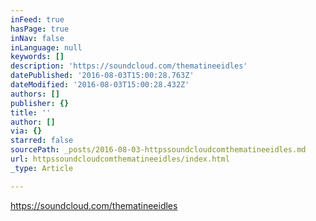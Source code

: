 ```yaml
---
inFeed: true
hasPage: true
inNav: false
inLanguage: null
keywords: []
description: 'https://soundcloud.com/thematineeidles'
datePublished: '2016-08-03T15:00:28.763Z'
dateModified: '2016-08-03T15:00:28.432Z'
authors: []
publisher: {}
title: ''
author: []
via: {}
starred: false
sourcePath: _posts/2016-08-03-httpssoundcloudcomthematineeidles.md
url: httpssoundcloudcomthematineeidles/index.html
_type: Article

---
```

https://soundcloud.com/thematineeidles